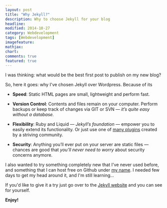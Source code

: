 ```yaml
---
layout: post
title: "Why Jekyll?"
description: Why to choose Jekyll for your blog
headline:
modified: 2014-10-27
category: Webdevelopment
tags: [Webdevelopment]
imagefeature:
mathjax:
chart:
comments: true
featured: true
---
```

I was thinking: what would be the best first post to publish on my new blog?

So, here it goes: why I've chosen Jekyll over Wordpress. Because of its

- **Speed**:  Static HTML pages are small, lightweight and perform fast.

- **Version Control**: Contents and files remain on your computer. Perform backups or keep track of changes via GIT or SVN — *it’s quite easy without a database.*

- **Flexibility**: Ruby and Liquid — *Jekyll’s foundation* — empower you to easily extend its functionality. Or just use one of [many plugins](http://jekyllrb.com/docs/plugins/) created by a striving community.

- **Security**: Anything you’ll ever put on your server are static files — chances are good that *you’ll never need to worry* about security concerns anymore.

I also wanted to try something completely new that I've never used before, and something that I can host free on Github under [my name](https://github.com/nikitisza). I needed few days to get my head around it, and I'm still learning...

If you'd like to give it a try just go over to the [Jekyll website](http://jekyllrb.com/) and you can see for yourself.

**Enjoy!**